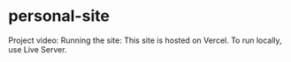 # personal-site
Project video: 
Running the site: This site is hosted on Vercel. To run locally, use Live Server.